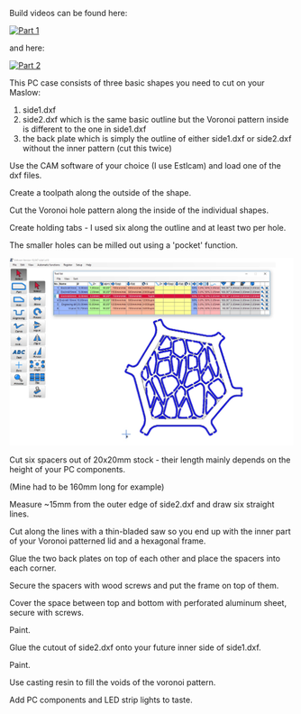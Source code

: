 Build videos can be found here: 

[![Part 1](http://img.youtube.com/vi/ACmgTYumGb8/0.jpg)](http://www.youtube.com/watch?v=ACmgTYumGb8)

and here:

[![Part 2](http://img.youtube.com/vi/0SfW8sIDLik/0.jpg)](http://www.youtube.com/watch?v=0SfW8sIDLik)

This PC case consists of three basic shapes you need to cut on your Maslow:

1. side1.dxf
2. side2.dxf which is the same basic outline but the Voronoi pattern inside is different to the one in side1.dxf
3. the back plate which is simply the outline of either side1.dxf or side2.dxf without the inner pattern (cut this twice)


Use the CAM software of your choice (I use Estlcam) and load one of the dxf files.

Create a toolpath along the outside of the shape.

Cut the Voronoi hole pattern along the inside of the individual shapes.

Create holding tabs - I used six along the outline and at least two per hole.

The smaller holes can be milled out using a 'pocket' function.


![Estlcam example](https://github.com/MaslowCommunityGarden/The-Cell-PC/blob/master/estlcam1.jpg)


Cut six spacers out of 20x20mm stock - their length mainly depends on the height of your PC components.

(Mine had to be 160mm long for example)


Measure ~15mm from the outer edge of side2.dxf and draw six straight lines.

Cut along the lines with a thin-bladed saw so you end up with the inner part of your Voronoi patterned lid and a hexagonal frame.

Glue the two back plates on top of each other and place the spacers into each corner.

Secure the spacers with wood screws and put the frame on top of them.

Cover the space between top and bottom with perforated aluminum sheet, secure with screws.

Paint.


Glue the cutout of side2.dxf onto your future inner side of side1.dxf.

Paint.

Use casting resin to fill the voids of the voronoi pattern.


Add PC components and LED strip lights to taste.
